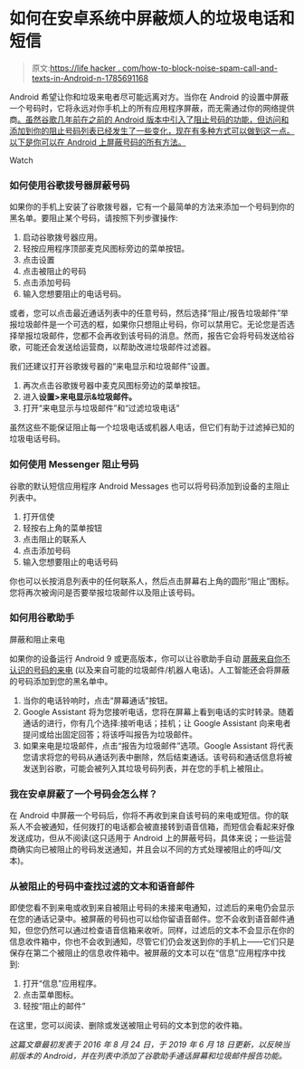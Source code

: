 # 如何在安卓系统中屏蔽烦人的垃圾电话和短信

> 原文:[https://life hacker . com/how-to-block-noise-spam-call-and-texts-in-Android-n-1785691168](https://lifehacker.com/how-to-block-annoying-spam-calls-and-texts-in-android-n-1785691168)

Android 希望让你和垃圾来电者尽可能远离对方。当你在 Android 的设置中屏蔽一个号码时，它将永远对你手机上的所有应用程序屏蔽，而无需通过你的网络提供商[。虽然谷歌几年前在之前的 Android 版本中引入了阻止号码的功能，但访问和添加到你的阻止号码列表已经发生了一些变化，现在有多种方式可以做到这一点。以下是你可以在 Android 上屏蔽号码的所有方法。](https://twocents.lifehacker.com/you-can-block-robocalls-by-default-with-your-phone-comp-1835324828)

Watch

### **如何使用谷歌拨号器屏蔽号码**

如果你的手机上安装了谷歌拨号器，它有一个最简单的方法来添加一个号码到你的黑名单。要阻止某个号码，请按照下列步骤操作:

1.  启动谷歌拨号器应用。
2.  轻按应用程序顶部麦克风图标旁边的菜单按钮。
3.  点击设置
4.  点击被阻止的号码
5.  点击添加号码
6.  输入您想要阻止的电话号码。

或者，您可以点击最近通话列表中的任意号码，然后选择“阻止/报告垃圾邮件”举报垃圾邮件是一个可选的框，如果你只想阻止号码，你可以禁用它。无论您是否选择举报垃圾邮件，您都不会再收到该号码的消息。然而，报告它会将号码发送给谷歌，可能还会发送给运营商，以帮助改进垃圾邮件过滤器。

我们还建议打开谷歌拨号器的“来电显示和垃圾邮件”设置。

1.  再次点击谷歌拨号器中麦克风图标旁边的菜单按钮。
2.  进入**设置>来电显示&垃圾邮件。**
3.  打开“来电显示与垃圾邮件”和“过滤垃圾电话”

虽然这些不能保证阻止每一个垃圾电话或机器人电话，但它们有助于过滤掉已知的垃圾电话号码。

### **如何使用 Messenger 阻止号码**

谷歌的默认短信应用程序 Android Messages 也可以将号码添加到设备的主阻止列表中。

1.  打开信使
2.  轻按右上角的菜单按钮
3.  点击阻止的联系人
4.  点击添加号码
5.  输入您想要阻止的电话号码

你也可以长按消息列表中的任何联系人，然后点击屏幕右上角的圆形“阻止”图标。您将再次被询问是否要举报垃圾邮件以及阻止该号码。

### **如何用谷歌助手**
屏蔽和阻止来电

如果你的设备运行 Android 9 或更高版本，你可以让谷歌助手自动 [屏蔽来自你不认识的号码的来电](https://lifehacker.com/how-to-get-automatic-call-screening-transcriptions-on-y-1830592311) (以及来自可能的垃圾邮件/机器人电话)。人工智能还会将屏蔽的号码添加到您的黑名单中。

1.  当你的电话铃响时，点击“屏幕通话”按钮。
2.  Google Assistant 将为您接听电话，您将在屏幕上看到电话的实时转录。随着通话的进行，你有几个选择:接听电话；挂机；让 Google Assistant 向来电者提问或给出固定回答；将该呼叫报告为垃圾邮件。
3.  如果来电是垃圾邮件，点击“报告为垃圾邮件”选项。Google Assistant 将代表您请求将您的号码从通话列表中删除，然后结束通话。该号码和通话信息将被发送到谷歌，可能会被列入其垃圾号码列表，并在您的手机上被阻止。

### **我在安卓屏蔽了一个号码会怎么样？**

在 Android 中屏蔽一个号码后，你将不再收到来自该号码的来电或短信。你的联系人不会被通知，任何拨打的电话都会被直接转到语音信箱，而短信会看起来好像发送成功，但从不阅读(这只适用于 Android 上的屏蔽号码，具体来说；一些运营商确实向已被阻止的号码发送通知，并且会以不同的方式处理被阻止的呼叫/文本)。

### **从被阻止的号码中查找过滤的文本和语音邮件**

即使您看不到来电或收到来自被阻止号码的未接来电通知，过滤后的来电仍会显示在您的通话记录中。被屏蔽的号码也可以给你留语音邮件。您不会收到语音邮件通知，但您仍然可以通过检查语音信箱来收听。同样，过滤后的文本不会显示在你的信息收件箱中，你也不会收到通知，尽管它们仍会发送到你的手机上——它们只是保存在第二个被阻止的信息收件箱中。被屏蔽的文本可以在“信息”应用程序中找到:

1.  打开“信息”应用程序。
2.  点击菜单图标。
3.  轻按“阻止的邮件”

在这里，您可以阅读、删除或发送被阻止号码的文本到您的收件箱。

*这篇文章最初发表于 2016 年 8 月 24 日，于 2019 年 6 月 18 日更新，以反映当前版本的 Android，并在列表中添加了谷歌助手通话屏幕和垃圾邮件报告功能。*